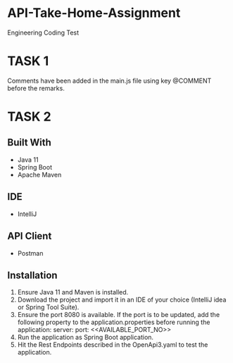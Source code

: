 # API-Take-Home-Assignment

Engineering Coding Test

# TASK 1
Comments have been added in the main.js file using key @COMMENT before the remarks.


# TASK 2

## Built With
- Java 11
- Spring Boot
- Apache Maven

## IDE
- IntelliJ

## API Client
- Postman

## Installation
1. Ensure Java 11 and Maven is installed.
2. Download the project and import it in an IDE of your choice (IntelliJ idea or Spring Tool Suite).
3. Ensure the port 8080 is available. If the port is to be updated, add the following property to the application.properties before running the application:
server:
  port: <<AVAILABLE_PORT_NO>>
4. Run the application as Spring Boot application.
5. Hit the Rest Endpoints described in the OpenApi3.yaml to test the application.
